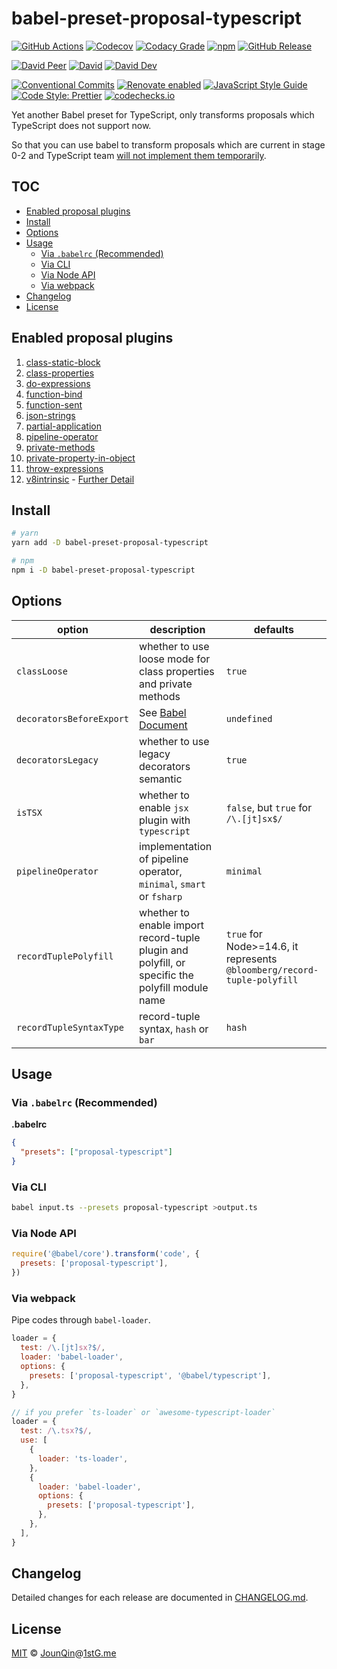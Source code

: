 # babel-preset-proposal-typescript

[![GitHub Actions](https://github.com/rx-ts/babel-preset-proposal-typescript/workflows/CI/badge.svg)](https://github.com/rx-ts/babel-preset-proposal-typescript/actions/workflows/ci.yml)
[![Codecov](https://img.shields.io/codecov/c/github/rx-ts/babel-preset-proposal-typescript.svg)](https://codecov.io/gh/rx-ts/babel-preset-proposal-typescript)
[![Codacy Grade](https://img.shields.io/codacy/grade/bb554fe914d64b4b87cadb8a48b2a97b)](https://www.codacy.com/gh/rx-ts/babel-preset-proposal-typescript)
[![npm](https://img.shields.io/npm/v/babel-preset-proposal-typescript.svg)](https://www.npmjs.com/package/babel-preset-proposal-typescript)
[![GitHub Release](https://img.shields.io/github/release/rx-ts/babel-preset-proposal-typescript)](https://github.com/rx-ts/babel-preset-proposal-typescript/releases)

[![David Peer](https://img.shields.io/david/peer/rx-ts/babel-preset-proposal-typescript.svg)](https://david-dm.org/rx-ts/babel-preset-proposal-typescript?type=peer)
[![David](https://img.shields.io/david/rx-ts/babel-preset-proposal-typescript.svg)](https://david-dm.org/rx-ts/babel-preset-proposal-typescript)
[![David Dev](https://img.shields.io/david/dev/rx-ts/babel-preset-proposal-typescript.svg)](https://david-dm.org/rx-ts/babel-preset-proposal-typescript?type=dev)

[![Conventional Commits](https://img.shields.io/badge/conventional%20commits-1.0.0-yellow.svg)](https://conventionalcommits.org)
[![Renovate enabled](https://img.shields.io/badge/renovate-enabled-brightgreen.svg)](https://renovatebot.com)
[![JavaScript Style Guide](https://img.shields.io/badge/code_style-standard-brightgreen.svg)](https://standardjs.com)
[![Code Style: Prettier](https://img.shields.io/badge/code_style-prettier-ff69b4.svg)](https://github.com/prettier/prettier)
[![codechecks.io](https://raw.githubusercontent.com/codechecks/docs/master/images/badges/badge-default.svg?sanitize=true)](https://codechecks.io)

Yet another Babel preset for TypeScript, only transforms proposals which TypeScript does not support now.

So that you can use babel to transform proposals which are current in stage 0-2 and TypeScript team [will not implement them temporarily](https://github.com/Microsoft/TypeScript/issues/19044#event-1293164503).

## TOC <!-- omit in toc -->

- [Enabled proposal plugins](#enabled-proposal-plugins)
- [Install](#install)
- [Options](#options)
- [Usage](#usage)
  - [Via `.babelrc` (Recommended)](#via-babelrc-recommended)
  - [Via CLI](#via-cli)
  - [Via Node API](#via-node-api)
  - [Via webpack](#via-webpack)
- [Changelog](#changelog)
- [License](#license)

## Enabled proposal plugins

1. [class-static-block](https://www.npmjs.com/package/@babel/plugin-proposal-class-static-block)
2. [class-properties](https://www.npmjs.com/package/@babel/plugin-proposal-class-properties)
3. [do-expressions](https://www.npmjs.com/package/@babel/plugin-proposal-do-expressions)
4. [function-bind](https://www.npmjs.com/package/@babel/plugin-proposal-function-bind)
5. [function-sent](https://www.npmjs.com/package/@babel/plugin-proposal-function-sent)
6. [json-strings](https://www.npmjs.com/package/@babel/plugin-proposal-json-strings)
7. [partial-application](https://www.npmjs.com/package/@babel/plugin-proposal-partial-application)
8. [pipeline-operator](https://www.npmjs.com/package/@babel/plugin-proposal-pipeline-operator)
9. [private-methods](https://www.npmjs.com/package/@babel/plugin-proposal-private-methods)
10. [private-property-in-object](https://www.npmjs.com/package/@babel/plugin-proposal-private-property-in-object)
11. [throw-expressions](https://www.npmjs.com/package/@babel/plugin-proposal-throw-expressions)
12. [v8intrinsic](./src/v8intrinsic.ts) - [Further Detail](https://babeljs.io/blog/2019/09/05/7.6.0#v8-intrinsic-runtime-functions-parsing-10148-https-githubcom-babel-babel-pull-10148)

## Install

```sh
# yarn
yarn add -D babel-preset-proposal-typescript

# npm
npm i -D babel-preset-proposal-typescript
```

## Options

| option                   | description                                                                                              | defaults                                                                |
| ------------------------ | -------------------------------------------------------------------------------------------------------- | ----------------------------------------------------------------------- |
| `classLoose`             | whether to use loose mode for class properties and private methods                                       | `true`                                                                  |
| `decoratorsBeforeExport` | See [Babel Document](https://babeljs.io/docs/en/babel-plugin-proposal-decorators#decoratorsbeforeexport) | `undefined`                                                             |
| `decoratorsLegacy`       | whether to use legacy decorators semantic                                                                | `true`                                                                  |
| `isTSX`                  | whether to enable `jsx` plugin with `typescript`                                                         | `false`, but `true` for `/\.[jt]sx$/`                                   |
| `pipelineOperator`       | implementation of pipeline operator, `minimal`, `smart` or `fsharp`                                      | `minimal`                                                               |
| `recordTuplePolyfill`    | whether to enable import record-tuple plugin and polyfill, or specific the polyfill module name          | `true` for Node>=14.6, it represents `@bloomberg/record-tuple-polyfill` |
| `recordTupleSyntaxType`  | record-tuple syntax, `hash` or `bar`                                                                     | `hash`                                                                  |

## Usage

### Via `.babelrc` (Recommended)

**.babelrc**

```json
{
  "presets": ["proposal-typescript"]
}
```

### Via CLI

```sh
babel input.ts --presets proposal-typescript >output.ts
```

### Via Node API

```js
require('@babel/core').transform('code', {
  presets: ['proposal-typescript'],
})
```

### Via webpack

Pipe codes through `babel-loader`.

```js
loader = {
  test: /\.[jt]sx?$/,
  loader: 'babel-loader',
  options: {
    presets: ['proposal-typescript', '@babel/typescript'],
  },
}

// if you prefer `ts-loader` or `awesome-typescript-loader`
loader = {
  test: /\.tsx?$/,
  use: [
    {
      loader: 'ts-loader',
    },
    {
      loader: 'babel-loader',
      options: {
        presets: ['proposal-typescript'],
      },
    },
  ],
}
```

## Changelog

Detailed changes for each release are documented in [CHANGELOG.md](./CHANGELOG.md).

## License

[MIT][] © [JounQin][]@[1stG.me][]

[1stg.me]: https://www.1stg.me
[jounqin]: https://GitHub.com/JounQin
[mit]: http://opensource.org/licenses/MIT
